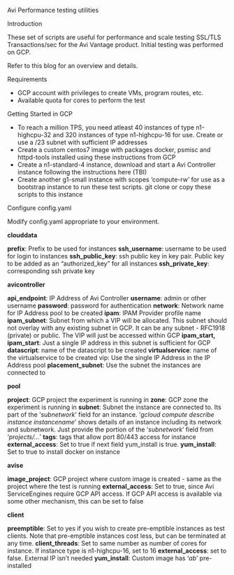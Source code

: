 Avi Performance testing utilities

Introduction

These set of scripts are useful for performance and scale testing SSL/TLS Transactions/sec for the Avi Vantage product. Initial testing was performed on GCP.

Refer to this blog for an overview and details.

Requirements

- GCP account with privileges to create VMs, program routes, etc.
- Available quota for cores to perform the test 

Getting Started in GCP

- To reach a million TPS, you need atleast 40 instances of type n1-highcpu-32 and 320 instances of type n1-highcpu-16 for use. Create or use a /23 subnet with sufficient IP addresses
- Create a custom centos7 image with packages docker, psmisc and httpd-tools installed using these instructions from GCP
- Create a n1-standard-4 instance, download and start a Avi Controller instance following the instructions here (TBI)
- Create another g1-small instance with scopes ‘compute-rw’ for use as a bootstrap instance to run these test scripts. git clone or copy these scripts to this instance

Configure config.yaml

Modify config.yaml appropriate to your environment.

**clouddata**

**prefix**: Prefix to be used for instances
**ssh_username**: username to be used for login to instances
**ssh_public_key**: ssh public key in key pair. Public key to be added as an “authorized_key” for all instances
**ssh_private_key**: corresponding ssh private key

**avicontroller**

**api_endpoint**: IP Address of Avi Controller
**username**: admin or other username
**password**: password for authentication
**network**: Network name for IP Address pool to be created
**ipam**: IPAM Provider profile name
**ipam_subnet**: Subnet from which a VIP will be allocated. This subnet should not overlay with any existing subnet in GCP. It can be any subnet - RFC1918 (private) or public. The VIP will just be accessed within GCP
**ipam_start, ipam_start**: Just a single IP address in this subnet is sufficient for GCP
**datascript**: name of the datascript to be created
**virtualservice**: name of the virtualservice to be created
vip: Use the single IP Address in the IP Address pool
**placement_subnet**: Use the subnet the instances are connected to

**pool**

**project**: GCP project the experiment is running in
**zone**: GCP zone the experiment is running in
**subnet**: Subnet the instance are connected to. Its part of the ‘*subnetwork*’ field for an instance. ‘*gcloud compute describe instance instancename*’ shows details of an instance including its network and subnetwork. Just provide the portion of the ‘*subnetwork*’ field from ‘*projects/…*’
**tags**: tags that allow port 80/443 access for instance
**external_access**: Set to true if next field yum_install is true. 
**yum_install**: Set to true to install docker on instance

**avise**

**image_project**: GCP project where custom image is created - same as the project where the test is running
**external_access**: Set to true, since Avi ServiceEngines require GCP API access. If GCP API access is available via some other mechanism, this can be set to false

**client**

**preemptible**: Set to yes if you wish to create pre-emptible instances as test clients. Note that pre-emptible instances cost less, but can be terminated at any time.
**client_threads**: Set to same number as number of cores for instance. If instance type is n1-highcpu-16, set to 16
**external_access**: set to false. External IP isn’t needed
**yum_install**: Custom image has ‘*ab*’ pre-installed